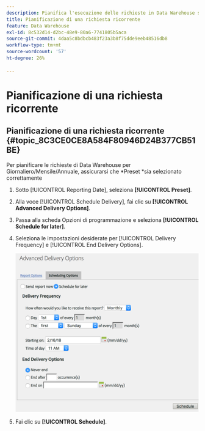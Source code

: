 ```yaml
---
description: Pianifica l'esecuzione delle richieste in Data Warehouse su base ripetuta.
title: Pianificazione di una richiesta ricorrente
feature: Data Warehouse
exl-id: 8c532d14-d2bc-48e9-80a6-7741805b5aca
source-git-commit: 4daa5c8bdbcb483f23a3b8f75dde9eeb48516db8
workflow-type: tm+mt
source-wordcount: '57'
ht-degree: 26%

---
```


# Pianificazione di una richiesta ricorrente

## Pianificazione di una richiesta ricorrente {#topic_8C3CE0CE8A584F80946D24B377CB51BE}

Per pianificare le richieste di Data Warehouse per Giornaliero/Mensile/Annuale, assicurarsi che *Preset *sia selezionato correttamente

1. Sotto [!UICONTROL Reporting Date], seleziona **[!UICONTROL Preset]**.

1. Alla voce [!UICONTROL Schedule Delivery], fai clic su **[!UICONTROL Advanced Delivery Options]**.

1. Passa alla scheda Opzioni di programmazione e seleziona **[!UICONTROL Schedule for later]**.
1. Seleziona le impostazioni desiderate per [!UICONTROL Delivery Frequency] e [!UICONTROL End Delivery Options].

   ![](assets/dw_schedule.png)

1. Fai clic su **[!UICONTROL Schedule]**.
